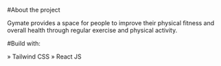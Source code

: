 #About the project

Gymate provides a space for people to improve their physical fitness and overall health through regular exercise and physical activity.

#Build with:

» Tailwind CSS
» React JS

